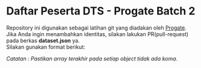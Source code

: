 # Daftar Peserta DTS - Progate Batch 2
Repository ini digunakan sebagai latihan git yang diadakan oleh [Progate](www.progate.com).
Jika Anda ingin menambahkan identitas, silakan lakukan PR(pull-request) pada berkas **dataset.json** ya.  
Silakan gunakan format berikut:

_Catatan : Pastikan array terakhir pada setiap object tidak ada koma._